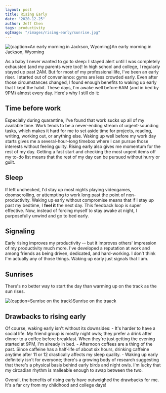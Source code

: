 ```yaml
---
layout: post
title: Rising Early
date: "2020-12-25"
author: Jeff Chen
tags: productivity
ogImage: "/images/rising-early/sunrise.jpg"
---
```


![{caption=An early morning in Jackson, Wyoming}An early morning in Jackson, Wyoming](/images/rising-early/hero.jpg)

As a baby I never wanted to go to sleep: I stayed alert until I was completely exhausted (and my parents were too)! In high school and college, I regularly stayed up past 2AM. But for most of my professional life, I've been an early riser. I started out of convenience: gyms are less crowded early. Even after those circumstances changed, I found enough benefits to waking up early that I kept the habit. These days, I'm awake well before 6AM (and in bed by 9PM) almost every day. Here's why I still do it:

<!-- excerpt -->

## Time before work

Especially during quarantine, I've found that work sucks up all of my available time. Work tends to be a never-ending stream of urgent-sounding tasks, which makes it hard for me to set aside time for projects, reading, writing, working out, or anything else. Waking up well before my work day starts gives me a several-hour-long timebox where I can pursue those interests without feeling guilty.
Rising early also gives me momentum for the rest of my day. Getting a fast start and checking the most urgent items off my to-do list means that the rest of my day can be pursued without hurry or guilt.

## Sleep

If left unchecked, I'd stay up most nights playing videogames, doomscrolling, or attempting to work long past the point of non-productivity. Waking up early without compromise means that if I stay up past my bedtime, I **feel it** the next day. This feedback loop is super effective. Now, instead of forcing myself to stay awake at night, I purposefully unwind and go to bed early.

## Signaling

Early rising improves my productivity -- but it improves others' impression of my productivity much more. I've developed a reputation at work and among friends as being driven, dedicated, and hard-working. I don't think I'm actually any of those things. Waking up early just signals that I am.

## Sunrises

There's no better way to start the day than warming up on the track as the sun rises.

![{caption=Sunrise on the track}Sunrise on the traack](/images/rising-early/sunrise.jpg)

## Drawbacks to rising early

Of course, waking early isn't without its downsides: - It's harder to have a social life. My friend group is mostly night owls; they prefer a drink after dinner to a coffee before breakfast. When they're just getting the evening started at 9PM, I'm already in bed. - Afternoon coffees are a thing of the past. Since caffeine has a half-life of about six hours, drinking caffeine anytime after 11 or 12 drastically affects my sleep quality. - Waking up early definitely isn't for everyone; there's a growing body of research suggesting that there's a physical basis behind early birds and night owls. I'm lucky that my circadian rhythm is malleable enough to swap between the two.

Overall, the benefits of rising early have outweighed the drawbacks for me. It's a far cry from my childhood and college days!
